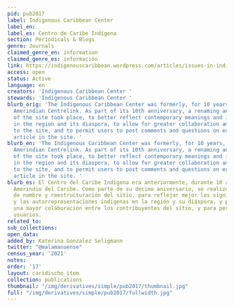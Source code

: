 ```yaml
---
pid: pub2017
label: Indigenous Caribbean Center
label_en:
label_es: Centro de Caribe Indígena
section: Periodicals & Blogs
genre: Journals
claimed_genre_en: information
claimed_genre_es: información
link: https://indigenouscaribbean.wordpress.com/articles/issues-in-indigenous-caribbean-studies/
access: open
status: Active
language: en
creators: 'Indigenous Caribbean Center '
stewards: 'Indigenous Caribbean Center '
blurb_orig: 'The Indigenous Caribbean Center was formerly, for 10 years, the Caribbean
  Amerindian Centrelink. As part of its 10th anniversary, a renaming and restructuring
  of the site took place, to better reflect contemporary meanings and indigenous self-representations
  in the region and its diaspora, to allow for greater collaboration among the contributors
  to the site, and to permit users to post comments and questions on each page and
  article in the site. '
blurb_en: 'The Indigenous Caribbean Center was formerly, for 10 years, the Caribbean
  Amerindian Centrelink. As part of its 10th anniversary, a renaming and restructuring
  of the site took place, to better reflect contemporary meanings and indigenous self-representations
  in the region and its diaspora, to allow for greater collaboration among the contributors
  to the site, and to permit users to post comments and questions on each page and
  article in the site. '
blurb_es: El Centro del Caribe Indígena era anteriormente, durante 10 años, el Centrelink
  Amerindio del Caribe. Como parte de su décimo aniversario, se realizó un cambio
  de nombre y reestructuración del sitio, para reflejar mejor los significados contemporáneos
  y las autorrepresentaciones indígenas en la región y su diáspora, y para permitir
  una mayor colaboración entre los contribuyentes del sitio, y para permitir a los
  usuarios.
related_to:
sub_collections:
open_data:
added_by: Katerina Gonzalez Seligmann
twitter: "@malamanuense"
census_year: '2021'
notes:
order: '17'
layout: caridischo_item
collection: publications
thumbnail: "/img/derivatives/simple/pub2017/thumbnail.jpg"
full: "/img/derivatives/simple/pub2017/fullwidth.jpg"
---
```

